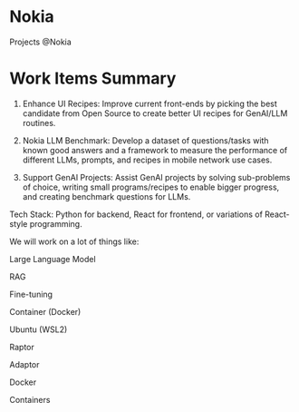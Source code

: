 # Nokia
Projects @Nokia

# Work Items Summary

1. Enhance UI Recipes: Improve current front-ends by picking the best candidate from Open Source to create better UI recipes for GenAI/LLM routines.
	
2. Nokia LLM Benchmark: Develop a dataset of questions/tasks with known good answers and a framework to measure the performance of different LLMs, prompts, and recipes in mobile network use cases.
	
3. Support GenAI Projects: Assist GenAI projects by solving sub-problems of choice, writing small programs/recipes to enable bigger progress, and creating benchmark questions for LLMs.
 
Tech Stack: Python for backend, React for frontend, or variations of React-style programming.

We will work on a lot of things like: 

Large Language Model


RAG

Fine-tuning

Container (Docker)

Ubuntu (WSL2)

Raptor 

Adaptor 


Docker 

Containers

